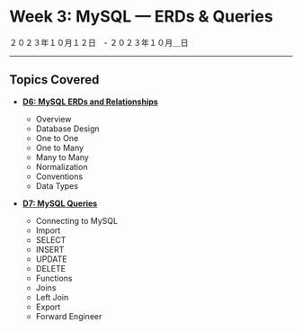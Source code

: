 # Week 3: MySQL — ERDs & Queries

２０２３年１０月１２日　- ２０２３年１０月＿日

---

## Topics Covered

- **[D6: MySQL ERDs and Relationships](Lecture-Code/D6-MySQL_ERDs_and_Relationships/)**
    - Overview
    - Database Design
    - One to One
    - One to Many
    - Many to Many
    - Normalization
    - Conventions
    - Data Types

- **[D7: MySQL Queries](Lecture-Code/D7-Forward_Engineering_and_MySQL_Queries)**
    - Connecting to MySQL
    - Import
    - SELECT
    - INSERT
    - UPDATE
    - DELETE
    - Functions
    - Joins
    - Left Join
    - Export
    - Forward Engineer